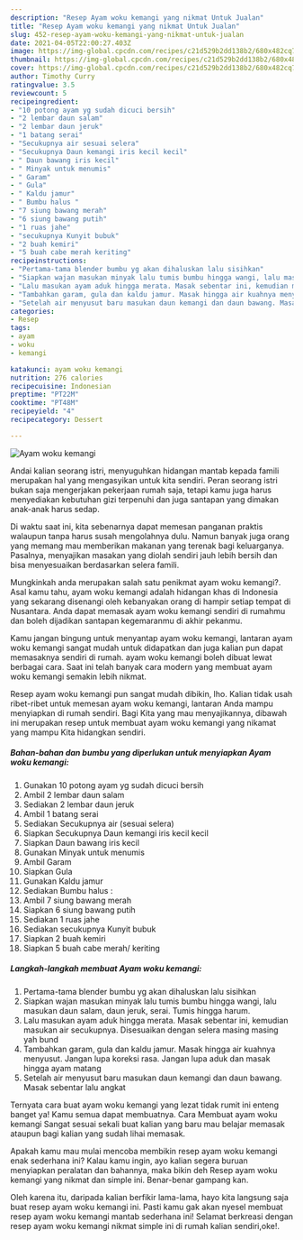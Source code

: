 ```yaml
---
description: "Resep Ayam woku kemangi yang nikmat Untuk Jualan"
title: "Resep Ayam woku kemangi yang nikmat Untuk Jualan"
slug: 452-resep-ayam-woku-kemangi-yang-nikmat-untuk-jualan
date: 2021-04-05T22:00:27.403Z
image: https://img-global.cpcdn.com/recipes/c21d529b2dd138b2/680x482cq70/ayam-woku-kemangi-foto-resep-utama.jpg
thumbnail: https://img-global.cpcdn.com/recipes/c21d529b2dd138b2/680x482cq70/ayam-woku-kemangi-foto-resep-utama.jpg
cover: https://img-global.cpcdn.com/recipes/c21d529b2dd138b2/680x482cq70/ayam-woku-kemangi-foto-resep-utama.jpg
author: Timothy Curry
ratingvalue: 3.5
reviewcount: 5
recipeingredient:
- "10 potong ayam yg sudah dicuci bersih"
- "2 lembar daun salam"
- "2 lembar daun jeruk"
- "1 batang serai"
- "Secukupnya air sesuai selera"
- "Secukupnya Daun kemangi iris kecil kecil"
- " Daun bawang iris kecil"
- " Minyak untuk menumis"
- " Garam"
- " Gula"
- " Kaldu jamur"
- " Bumbu halus "
- "7 siung bawang merah"
- "6 siung bawang putih"
- "1 ruas jahe"
- "secukupnya Kunyit bubuk"
- "2 buah kemiri"
- "5 buah cabe merah keriting"
recipeinstructions:
- "Pertama-tama blender bumbu yg akan dihaluskan lalu sisihkan"
- "Siapkan wajan masukan minyak lalu tumis bumbu hingga wangi, lalu masukan daun salam, daun jeruk, serai. Tumis hingga harum."
- "Lalu masukan ayam aduk hingga merata. Masak sebentar ini, kemudian masukan air secukupnya. Disesuaikan dengan selera masing masing yah bund"
- "Tambahkan garam, gula dan kaldu jamur. Masak hingga air kuahnya menyusut. Jangan lupa koreksi rasa. Jangan lupa aduk dan masak hingga ayam matang"
- "Setelah air menyusut baru masukan daun kemangi dan daun bawang. Masak sebentar lalu angkat"
categories:
- Resep
tags:
- ayam
- woku
- kemangi

katakunci: ayam woku kemangi 
nutrition: 276 calories
recipecuisine: Indonesian
preptime: "PT22M"
cooktime: "PT48M"
recipeyield: "4"
recipecategory: Dessert

---
```



![Ayam woku kemangi](https://img-global.cpcdn.com/recipes/c21d529b2dd138b2/680x482cq70/ayam-woku-kemangi-foto-resep-utama.jpg)

Andai kalian seorang istri, menyuguhkan hidangan mantab kepada famili merupakan hal yang mengasyikan untuk kita sendiri. Peran seorang istri bukan saja mengerjakan pekerjaan rumah saja, tetapi kamu juga harus menyediakan kebutuhan gizi terpenuhi dan juga santapan yang dimakan anak-anak harus sedap.

Di waktu  saat ini, kita sebenarnya dapat memesan panganan praktis walaupun tanpa harus susah mengolahnya dulu. Namun banyak juga orang yang memang mau memberikan makanan yang terenak bagi keluarganya. Pasalnya, menyajikan masakan yang diolah sendiri jauh lebih bersih dan bisa menyesuaikan berdasarkan selera famili. 



Mungkinkah anda merupakan salah satu penikmat ayam woku kemangi?. Asal kamu tahu, ayam woku kemangi adalah hidangan khas di Indonesia yang sekarang disenangi oleh kebanyakan orang di hampir setiap tempat di Nusantara. Anda dapat memasak ayam woku kemangi sendiri di rumahmu dan boleh dijadikan santapan kegemaranmu di akhir pekanmu.

Kamu jangan bingung untuk menyantap ayam woku kemangi, lantaran ayam woku kemangi sangat mudah untuk didapatkan dan juga kalian pun dapat memasaknya sendiri di rumah. ayam woku kemangi boleh dibuat lewat berbagai cara. Saat ini telah banyak cara modern yang membuat ayam woku kemangi semakin lebih nikmat.

Resep ayam woku kemangi pun sangat mudah dibikin, lho. Kalian tidak usah ribet-ribet untuk memesan ayam woku kemangi, lantaran Anda mampu menyiapkan di rumah sendiri. Bagi Kita yang mau menyajikannya, dibawah ini merupakan resep untuk membuat ayam woku kemangi yang nikamat yang mampu Kita hidangkan sendiri.

<!--inarticleads1-->

##### Bahan-bahan dan bumbu yang diperlukan untuk menyiapkan Ayam woku kemangi:

1. Gunakan 10 potong ayam yg sudah dicuci bersih
1. Ambil 2 lembar daun salam
1. Sediakan 2 lembar daun jeruk
1. Ambil 1 batang serai
1. Sediakan Secukupnya air (sesuai selera)
1. Siapkan Secukupnya Daun kemangi iris kecil kecil
1. Siapkan  Daun bawang iris kecil
1. Gunakan  Minyak untuk menumis
1. Ambil  Garam
1. Siapkan  Gula
1. Gunakan  Kaldu jamur
1. Sediakan  Bumbu halus :
1. Ambil 7 siung bawang merah
1. Siapkan 6 siung bawang putih
1. Sediakan 1 ruas jahe
1. Sediakan secukupnya Kunyit bubuk
1. Siapkan 2 buah kemiri
1. Siapkan 5 buah cabe merah/ keriting




<!--inarticleads2-->

##### Langkah-langkah membuat Ayam woku kemangi:

1. Pertama-tama blender bumbu yg akan dihaluskan lalu sisihkan
1. Siapkan wajan masukan minyak lalu tumis bumbu hingga wangi, lalu masukan daun salam, daun jeruk, serai. Tumis hingga harum.
1. Lalu masukan ayam aduk hingga merata. Masak sebentar ini, kemudian masukan air secukupnya. Disesuaikan dengan selera masing masing yah bund
1. Tambahkan garam, gula dan kaldu jamur. Masak hingga air kuahnya menyusut. Jangan lupa koreksi rasa. Jangan lupa aduk dan masak hingga ayam matang
1. Setelah air menyusut baru masukan daun kemangi dan daun bawang. Masak sebentar lalu angkat




Ternyata cara buat ayam woku kemangi yang lezat tidak rumit ini enteng banget ya! Kamu semua dapat membuatnya. Cara Membuat ayam woku kemangi Sangat sesuai sekali buat kalian yang baru mau belajar memasak ataupun bagi kalian yang sudah lihai memasak.

Apakah kamu mau mulai mencoba membikin resep ayam woku kemangi enak sederhana ini? Kalau kamu ingin, ayo kalian segera buruan menyiapkan peralatan dan bahannya, maka bikin deh Resep ayam woku kemangi yang nikmat dan simple ini. Benar-benar gampang kan. 

Oleh karena itu, daripada kalian berfikir lama-lama, hayo kita langsung saja buat resep ayam woku kemangi ini. Pasti kamu gak akan nyesel membuat resep ayam woku kemangi mantab sederhana ini! Selamat berkreasi dengan resep ayam woku kemangi nikmat simple ini di rumah kalian sendiri,oke!.

